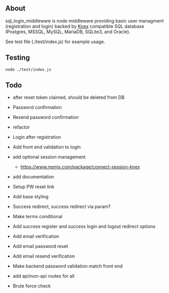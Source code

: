 ## About

sql_login_middleware is node middleware providing basic user managment (registration and login) backed by [Knex](http://knexjs.org/) compatible SQL database (Postgres, MSSQL, MySQL, MariaDB, SQLite3, and Oracle).

See test file (./test/index.js) for example usage.

## Testing

`node ./test/index.js`

## Todo

* after reset token claimed, should be deleted from DB
* Password confirmation
* Resend password confirmation
* refactor
* Login after registration
* Add front end validation to login
* add optional session management
	* https://www.npmjs.com/package/connect-session-knex
* add documentation

* Setup PW reset link
* Add base styling
* Success redirect, success redirect via param?
* Make terms conditional
* Add success register and success login and logout redirect options
* Add email verification
* Add email password reset
* Add email resend verification
* Make backend password validation match front end

* add api/non-api routes for all
* Brute force check